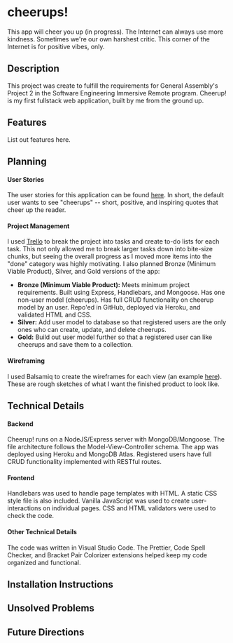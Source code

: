 # cheerups!

This app will cheer you up (in progress). The Internet can always use more kindness. Sometimes we're our own harshest critic. This corner of the Internet is for positive vibes, only.

## Description

This project was create to fulfill the requirements for General Assembly's Project 2 in the Software Engineering Immersive Remote program. Cheerup! is my first fullstack web application, built by me from the ground up.

## Features

List out features here.

## Planning

#### User Stories

The user stories for this application can be found [here](https://github.com/esin87/cheerup/blob/master/planning/user_stories.md). In short, the default user wants to see "cheerups" -- short, positive, and inspiring quotes that cheer up the reader.

#### Project Management

I used [Trello](trello.com) to break the project into tasks and create to-do lists for each task. This not only allowed me to break larger tasks down into bite-size chunks, but seeing the overall progress as I moved more items into the "done" category was highly motivating. I also planned Bronze (Minimum Viable Product), Silver, and Gold versions of the app:

- **Bronze (Minimum Viable Product):** Meets minimum project requirements. Built using Express, Handlebars, and Mongoose. Has one non-user model (cheerups). Has full CRUD functionality on cheerup model by an user. Repo'ed in GitHub, deployed via Heroku, and validated HTML and CSS.
- **Silver:** Add user model to database so that registered users are the only ones who can create, update, and delete cheerups.
- **Gold:** Build out user model further so that a registered user can like cheerups and save them to a collection.

#### Wireframing

I used Balsamiq to create the wireframes for each view (an example [here](https://github.com/esin87/cheerup/blob/master/planning/cheerup!%20wireframes/Show%20Me%20a%20Cheerup%20View.png)). These are rough sketches of what I want the finished product to look like.

## Technical Details

#### Backend

Cheerup! runs on a NodeJS/Express server with MongoDB/Mongoose. The file architecture follows the Model-View-Controller schema. The app was deployed using Heroku and MongoDB Atlas. Registered users have full CRUD functionality implemented with RESTful routes.

#### Frontend

Handlebars was used to handle page templates with HTML. A static CSS style file is also included. Vanilla JavaScript was used to create user-interactions on individual pages. CSS and HTML validators were used to check the code.

#### Other Technical Details

The code was written in Visual Studio Code. The Prettier, Code Spell Checker, and Bracket Pair Colorizer extensions helped keep my code organized and functional.

## Installation Instructions

## Unsolved Problems

## Future Directions
